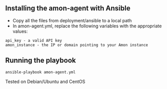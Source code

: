 ## Installing the amon-agent with Ansible

- Copy all the files from deployment/ansible to a local path
- In amon-agent.yml, replace the following variables with the appropriate values:


```
api_key - a valid API key 
amon_instance - the IP or domain pointing to your Amon instance

```

## Running the playbook 



```
ansible-playbook amon-agent.yml
```

Tested on Debian/Ubuntu and CentOS
